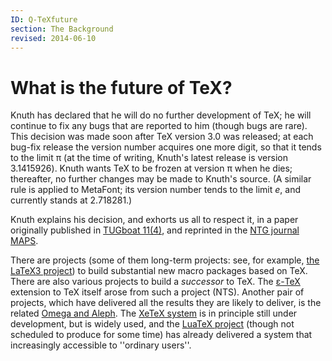 ```yaml
---
ID: Q-TeXfuture
section: The Background
revised: 2014-06-10
---
```

# What is the future of TeX?

Knuth has declared that he will do no further development of TeX;
he will continue to fix any bugs that are reported to him (though
bugs are rare).  This decision was made soon after
TeX version&nbsp;3.0 was released; at each bug-fix release
the version number acquires one more digit, so that it tends to the
limit&nbsp;&pi; (at the time of writing, Knuth's latest release
is version 3.1415926).  Knuth wants TeX to be frozen at
version&nbsp;&pi; when he dies; thereafter, no further changes
may be made to Knuth's source.  (A similar rule is applied to MetaFont;
its version number tends to the limit&nbsp;_e_, and currently
stands at 2.718281.)

Knuth explains his decision, and exhorts us all to respect it, in a
paper originally published in 
[TUGboat 11(4)](http://tug.org/TUGboat/Articles/tb11-4/tb30knut.pdf),
and reprinted in the 
[NTG journal MAPS](http://www.ntg.nl/maps/pdf/5_34.pdf).

There are projects (some of them long-term
projects: see, for example,
[the LaTeX3 project](FAQ-LaTeX3.md))
to build substantial new macro packages based on TeX.  There are
also various projects to build a _successor_ to TeX.  The
[&epsilon;-TeX](FAQ-etex.md) extension to TeX itself arose from such a
project (NTS).  Another pair of projects, which have delivered
all the results they are likely to deliver, is the
related 
[Omega and Aleph](FAQ-omegaleph.md).  The 
[XeTeX system](FAQ-xetex.md) is in principle still under
development, but is widely used, and the 
[LuaTeX project](FAQ-luatex.md) (though not scheduled to produce
for some time) has already delivered a system that increasingly
accessible to ''ordinary users''.

